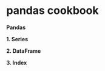 # pandas cookbook 

<p><strong>Pandas</strong></p>
<p><strong>1. Series</strong></p>
<p><strong>2. DataFrame</strong></p>
<p><strong>3. Index</strong></p>
<p>&nbsp;</p>
